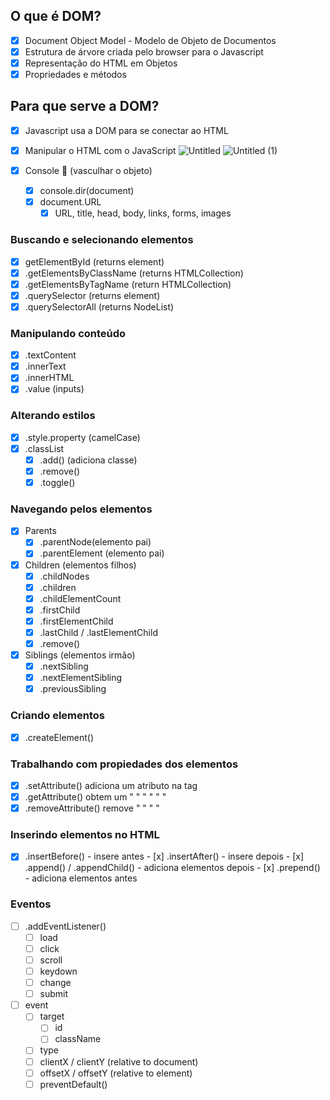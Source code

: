 
## O que é DOM?
- [x]  Document Object Model - Modelo de Objeto de Documentos
- [x]  Estrutura de árvore criada pelo browser para o Javascript
- [x]  Representação do HTML em Objetos
- [x]  Propriedades e métodos

## Para que serve a DOM?

- [x]  Javascript usa a DOM para se conectar ao HTML
- [x]  Manipular o HTML com o JavaScript
![Untitled](https://user-images.githubusercontent.com/72776221/224213382-a13b79ef-39f9-499b-9ca5-a6967d714758.png)
![Untitled (1)](https://user-images.githubusercontent.com/72776221/224213388-60e16f4f-99a4-40af-a9fe-9f8016c2cece.png)


- [x]  Console 👀 (vasculhar o objeto)
    - [x]  console.dir(document)
    - [x]  document.URL
        - [x]  URL, title, head, body, links, forms, images
### Buscando e selecionando elementos
- [x]  getElementById (returns element)
- [x]  .getElementsByClassName (returns HTMLCollection)
- [x]  .getElementsByTagName (return HTMLCollection)
- [x]  .querySelector (returns element)
- [x]  .querySelectorAll (returns NodeList)
### Manipulando conteúdo
- [x]  .textContent
- [x]  .innerText
- [x]  .innerHTML
- [x]  .value (inputs)
### Alterando estilos
- [x]  .style.property (camelCase)
- [x]  .classList 
    - [x]  .add() (adiciona classe)
    - [x]  .remove()
    - [x]  .toggle()
### Navegando pelos elementos
- [x]  Parents
    - [x]  .parentNode(elemento pai)
    - [x]  .parentElement (elemento pai)
- [x]  Children (elementos filhos)
    - [x]  .childNodes
    - [x]  .children
    - [x]  .childElementCount
    - [x]  .firstChild
    - [x]  .firstElementChild
    - [x]  .lastChild / .lastElementChild
    - [x]  .remove()
- [x]  Siblings (elementos irmão)
    - [x]  .nextSibling
    - [x]  .nextElementSibling
    - [x]  .previousSibling
### Criando elementos
 - [x]  .createElement()
### Trabalhando com propiedades dos elementos
 - [x]  .setAttribute() adiciona um atributo na tag
  - [x]  .getAttribute() obtem um " "   "  "  " "
   - [x]  .removeAttribute() remove " "     " "
### Inserindo elementos no  HTML
   - [x]  .insertBefore() - insere antes
     - [x]  .insertAfter() - insere depois
     - [x]  .append() / .appendChild() - adiciona elementos depois
     - [x]  .prepend() - adiciona elementos antes
### Eventos
- [ ]  .addEventListener()
    - [ ]  load
    - [ ]  click
    - [ ]  scroll
    - [ ]  keydown
    - [ ]  change
    - [ ]  submit
-   [ ]  event
    - [ ]  target
        - [ ]  id
        - [ ]  className
    - [ ]  type
    - [ ]  clientX / clientY (relative to document)
    - [ ]  offsetX / offsetY (relative to element)
    - [ ]  preventDefault()
